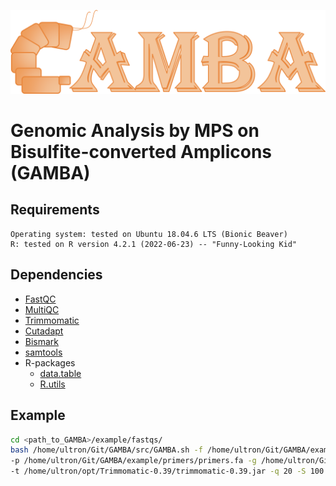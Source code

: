![Alt text](img/GAMBA.png?raw=true "logo")

# Genomic Analysis by MPS on Bisulfite-converted Amplicons (GAMBA)

## Requirements

```
Operating system: tested on Ubuntu 18.04.6 LTS (Bionic Beaver)
R: tested on R version 4.2.1 (2022-06-23) -- "Funny-Looking Kid"
```

## Dependencies

* [FastQC](https://www.bioinformatics.babraham.ac.uk/projects/fastqc/)
* [MultiQC](https://multiqc.info/)
* [Trimmomatic](http://www.usadellab.org/cms/?page=trimmomatic)
* [Cutadapt](https://cutadapt.readthedocs.io/en/stable/)
* [Bismark](https://www.bioinformatics.babraham.ac.uk/projects/bismark/)
* [samtools](http://www.htslib.org/)
* R-packages
	* [data.table](https://cran.r-project.org/web/packages/data.table/index.html)
	* [R.utils](https://cran.r-project.org/web/packages/R.utils/index.html)

## Example


```bash
cd <path_to_GAMBA>/example/fastqs/
bash /home/ultron/Git/GAMBA/src/GAMBA.sh -f /home/ultron/Git/GAMBA/example/fastqs \
-p /home/ultron/Git/GAMBA/example/primers/primers.fa -g /home/ultron/Git/GAMBA/example/genome/ \
-t /home/ultron/opt/Trimmomatic-0.39/trimmomatic-0.39.jar -q 20 -S 100 -L 230 -c 1
```